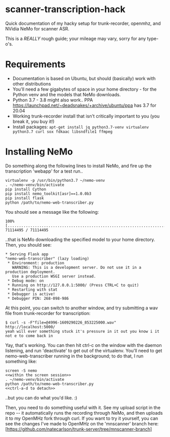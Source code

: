 # scanner-transcription-hack
Quick documentation of my hacky setup for trunk-recorder, openmhz, and NVidia NeMo for scanner ASR.

This is a _REALLY_ rough guide; your mileage may vary, sorry for any type-o's.

# Requirements

* Documentation is based on Ubuntu, but should (basically) work with other distributions
* You'll need a few gigabytes of space in your home directory - for the Python venv and the models that NeMo downloads.
* Python 3.7 - 3.8 might also work.. PPA https://launchpad.net/~deadsnakes/+archive/ubuntu/ppa has 3.7 for 20.04
* Working trunk-recorder install that isn't critically important to you (you break it, you buy it!)
* Install packages: `apt-get install jq python3.7-venv virtualenv python3.7 curl sox fdkaac libsndfile1 ffmpeg`

# Installing NeMo

Do something along the following lines to install NeMo, and fire up the transcription 'webapp' for a test run..
```
virtualenv -p /usr/bin/python3.7 ~/nemo-venv
. ~/nemo-venv/bin/activate
pip install Cython
pip install nemo_toolkit[asr]==1.0.0b3
pip install flask
python /path/to/nemo-web-transcriber.py
```

You should see a message like the following:
```
100% [........................................................................] 71114495 / 71114495
```
..that is NeMo downloading the specified model to your home directory. Then, you should see:
```
* Serving Flask app
"nemo-web-transcriber" (lazy loading)
 * Environment: production
   WARNING: This is a development server. Do not use it in a production deployment.
   Use a production WSGI server instead.
 * Debug mode: on
 * Running on http://127.0.0.1:5000/ (Press CTRL+C to quit)
 * Restarting with stat
 * Debugger is active!
 * Debugger PIN: 268-098-986
```

At this point, you can switch to another window, and try submitting a wav file from trunk-recorder for transcription:
```
$ curl -s -F"file=@4996-1609290226_853225000.wav" http://localhost:5000/
yeah will ever something stuck it's pressure in it out you know i it not e to come back in
```

Yay, that's working. You can then hit ctrl-c on the window with the daemon listening, and run 'deactivate' to get out of the virtualenv. You'll need to get nemo-web-transcriber running in the background; to do that, I run something like:
```
screen -S nemo
<<within the screen session>>
. ~/nemo-venv/bin/activate
python /path/to/nemo-web-transcriber.py
<<ctrl-a-d to detach>>
```
..but you can do what you'd like.  :)

Then, you need to do something useful with it. See my upload script in the repo -- it automatically runs the recording through NeMo, and then uploads it to my OpenMHz fork through curl. If you want to try it yourself, you can see the changes I've made to OpenMHz on the 'mnscanner' branch here:
[https://github.com/natecarlson/trunk-server/tree/mnscanner-branch]

